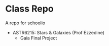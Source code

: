 # Class Repo

A repo for schoolio

-  ASTR6215: Stars & Galaxies (Prof Ezzedine)
	- Gaia Final Project
